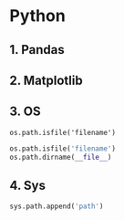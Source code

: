 # Python

## 1. Pandas

## 2. Matplotlib



## 3. OS

`os.path.isfile('filename')`

```python
os.path.isfile('filename')
os.path.dirname(__file__)
```



## 4. Sys

```python
sys.path.append('path')
```

